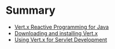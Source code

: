 # Summary

* [Vert.x Reactive Programming for Java](IntroReactiveProgramming.md)
* [Downloading and installing Vert.x](DownloadingAndInstallingVertx.md)
* [Using Vert.x for Servlet Development](UsingVert.xForServletDevelopment.md)

